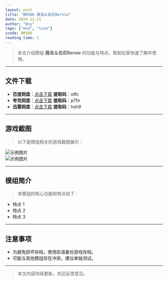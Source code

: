 ```yaml
---
layout: post
title: "BM388 薇洛＆伯尼Bernie"
date: 2024-11-21
author: "Bny"
tags: ["mod", "tune"]
scode: BM388
reading_time: 5
---
```


> 本文介绍模组 **薇洛＆伯尼Bernie** 的功能与特点，帮助玩家快速了解并使用。

---





## 文件下载
- **百度网盘**：[点击下载](https://pan.baidu.com/s/1P4oCmkyrtI7Fp0Ktb7P4sQ?pwd=otfc)  **提取码**：otfc  
- **夸克网盘**：[点击下载](https://pan.quark.cn/s/864302452e44?pwd=p7fn)  **提取码**：p7fn  
- **迅雷网盘**：[点击下载](https://pan.xunlei.com/s/VOCCbXj7xnbF32yOtVooWATyA1?pwd=hsh9)  **提取码**：hsh9  

---

## 游戏截图
> 以下是模组相关的游戏截图展示：

![示例图片](https://example.com/screenshot1.jpg)  
![示例图片](https://example.com/screenshot2.jpg)

---

## 模组简介
> 本模组的核心功能和特点如下：
- 特点 1
- 特点 2
- 特点 3

---

## 注意事项
- 为避免损坏存档，使用前请备份游戏存档。
- 可能与其他模组存在冲突，建议单独测试。

---

> 本文内容持续更新，欢迎反馈意见。

